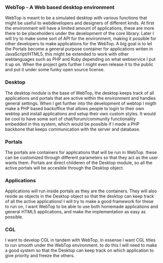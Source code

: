 <h3>WebTop - A Web based desktop environment</h3>
WebTop is meant to be a simulated desktop with various functions that might be useful to webdevelopers and designers of different kinds. At first the environment will have a limited amount of applications, these are more there to be placeholders under the development of the core library.
Later I will try to make some sort of API for the environment, making it possible for other developers to make applications for the WebTop.
A big goal is to let the Portals become a general purpose container for applications writen in JavaScript/HTML5, this might be extended to work with other weblanguages such as PHP and Ruby depending on what webservice I put it up on.
When the project gets further I might even release it to the public and put it under some funky open source license.

<h3>Desktop</h3>
The desktop module is the base of WebTop, the desktop keeps track of all applications and portals that are active within the environment and handles general settings.
When I get further into the development of webtop I migth make a PHP based backoffice that allows people to login to their own webtop and install applications and setup their own custom styles.
It would be cool to have some sort of chat/forum/community functionality embedded in this system, which would be possible if I made a PHP backbone that keeps communication with the server and database.

<h3>Portals</h3>
The portals are containers for applications that will be run in WebTop. these can be customized through different parameters so that they act as the user wants them. Portals are direct childeren of the Desktop module, so all the active portals will be accesible through the Desktop object.

<h3>Applications</h3>
Applications will run inside portals as they are the containers. They will also reside as objects in the Desktop object so that the desktop can keep track of all the active applications!
I will try to make a good framework for these to run on, I want WebTop to be able to use both homemade applications and general HTML5 applications, and make the implementation as easy as possible.

<h3>CGL</h3>
I want to develop CGL in tandem with WebTop, in essense I want CGL titles to run smooth under the WebTop environment. to do this I will need to make a good system so that the Desktop can keep track on which application to give priority and freeze the others.
